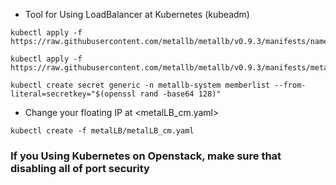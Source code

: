 * Tool for Using LoadBalancer at Kubernetes (kubeadm)

```
kubectl apply -f https://raw.githubusercontent.com/metallb/metallb/v0.9.3/manifests/namespace.yaml
```

```
kubectl apply -f https://raw.githubusercontent.com/metallb/metallb/v0.9.3/manifests/metallb.yaml
```

```
kubectl create secret generic -n metallb-system memberlist --from-literal=secretkey="$(openssl rand -base64 128)"
```

* Change your floating IP at <metalLB_cm.yaml>

```
kubectl create -f metalLB/metalLB_cm.yaml
```

### If you Using Kubernetes on Openstack, make sure that disabling all of port security
